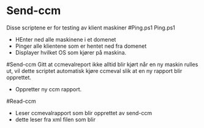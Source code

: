# Send-ccm
Disse scriptene er for testing av klient maskiner
#Ping.ps1
Ping.ps1 
 - HEnter ned alle maskinene i et domenet
 - Pinger alle klientene som er hentet ned fra domenet
 - Displayer hvilket OS som kjører på maskina.
 
#Send-ccm
Gitt at ccmevalreport ikke alltid blir kjørt når en ny maskin rulles ut, vil dette scriptet automatisk kjøre ccmeval slik
at en ny rapport blir opprettet.
 - Oppretter ny ccm rapport.
 
 #Read-ccm
 - Leser ccmevalrapport som blir opprettet av send-ccm
 - dette leser fra xml filen som blir
